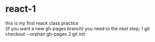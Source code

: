 # react-1
this is my first reack class practice  
(if you want a new gh-pages branch) you need to the next step;
 1  git checkout --orphan gh-pages
 2 git init
